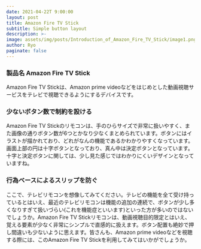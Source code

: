 ```yaml
---
date: 2021-04-22T 9:00:00
layout: post
title: Amazon Fire TV Stick
subtitle: Simple button layout
description: >-
image: assets/img/posts/Introduction_of_Amazon_Fire_TV_Stick/image1.png
author: Ryo
paginate: false
---
```


### 製品名 Amazon Fire TV Stick
 Amazon Fire TV Stickは、Amazon prime videoなどをはじめとした動画視聴サービスをテレビで視聴できるようにするデバイスです。

### 少ないボタン数で制約を設ける

 Amazon Fire TV
Stickのリモコンは、手のひらサイズで非常に扱いやすく、また画像の通りボタン数が6つとかなり少なくまとめられています。ボタンにはイラストが描かれており、どれがなんの機能であるかわかりやすくなっています。画面上部の円は十字ボタンとなっており、真ん中は決定ボタンとなっています。十字と決定ボタンに関しては、少し見た感じではわかりにくいデザインとなっていますね。

 ### 行為ベースによるスリップを防ぐ

ここで、テレビリモコンを想像してみてください。テレビの機能を全て受け持っているとはいえ、最近のテレビリモコンは機能の追加の連続で、ボタンが少し多くなりすぎて扱いづらい(これを機能症といいます)といった方が多いのではないでしょうか。Amazon Fire TV Stickリモコンは、動画視聴目的限定とはいえ、覚える要素が少なく非常にシンプルで直感的に扱えます。ボタン配置も絶妙で押し間違いも少ないように思えます。皆さんも、Amazon prime videoなどを視聴する際には、このAmazon Fire TV Stickを利用してみてはいかがでしょうか。

